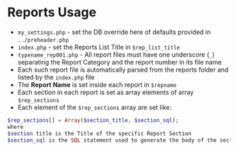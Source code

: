 # Reports Usage

* `my_settings.php` - set the DB override here of defaults provided in `../preheader.php`
* `index.php` - set the Reports List Title in `$rep_list_title`
* `typename_rep001.php` - All report files must have one underscore (`_`) separating the Report Category and the report number in its file name
* Each such report file is automatically parsed from the reports folder and listed by the `index.php` file
* The **Report Name** is set inside each report in `$repname`
* Each section in each report is set as array elements of array `$rep_sections`
* Each element of the `$rep_sections` array are set like:
```php
$rep_sections[] = Array($section_title, $section_sql);
where
$section title is the Title of the specific Report Section
$section_sql is the SQL statement used to generate the body of the section in the report
```

